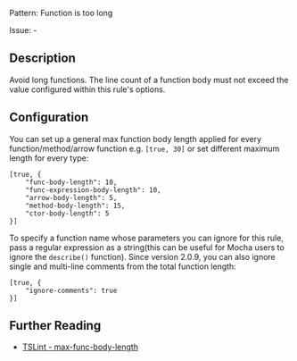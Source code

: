 Pattern: Function is too long

Issue: -

## Description

Avoid long functions. The line count of a function body must not exceed the value configured within this rule's options.  

## Configuration

You can set up a general max function body length applied for every function/method/arrow function e.g. `[true, 30]` or set different
maximum length for every type:
```
[true, {
    "func-body-length": 10,
    "func-expression-body-length": 10,
    "arrow-body-length": 5,
    "method-body-length": 15,
    "ctor-body-length": 5
}]
```

To specify a function name whose parameters you can ignore for this
rule, pass a regular expression as a string(this can be useful for Mocha
users to ignore the `describe()` function). Since version 2.0.9, you can
also ignore single and multi-line comments from the total function
length:
```
[true, {
    "ignore-comments": true
}]
```

## Further Reading

* [TSLint - max-func-body-length](https://github.com/microsoft/tslint-microsoft-contrib/blob/master/README.md#supported-rules)